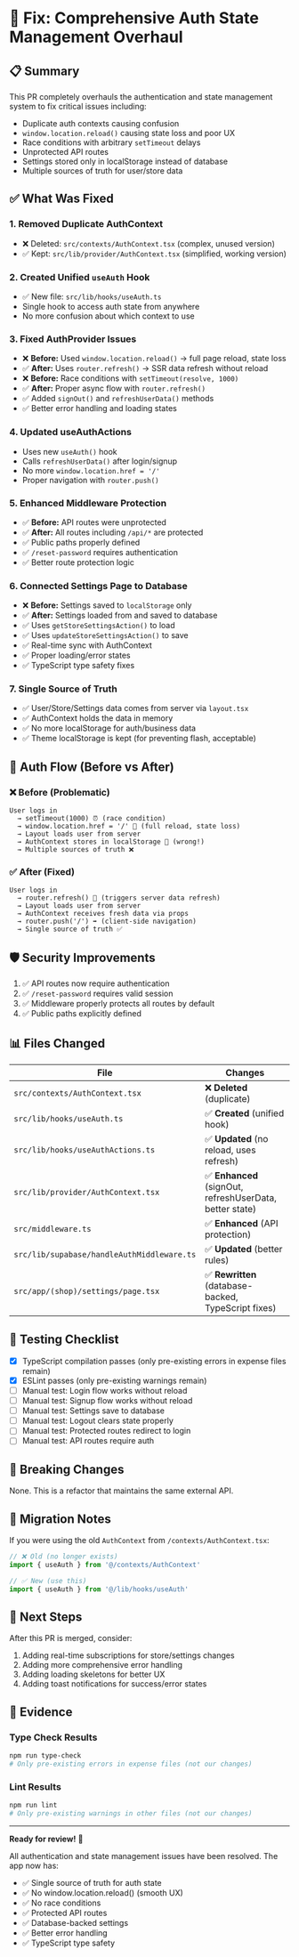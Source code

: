 # 🔧 Fix: Comprehensive Auth State Management Overhaul

## 📋 Summary

This PR completely overhauls the authentication and state management system to fix critical issues including:
- Duplicate auth contexts causing confusion
- `window.location.reload()` causing state loss and poor UX
- Race conditions with arbitrary `setTimeout` delays
- Unprotected API routes
- Settings stored only in localStorage instead of database
- Multiple sources of truth for user/store data

## ✅ What Was Fixed

### 1. **Removed Duplicate AuthContext** 
- ❌ Deleted: `src/contexts/AuthContext.tsx` (complex, unused version)
- ✅ Kept: `src/lib/provider/AuthContext.tsx` (simplified, working version)

### 2. **Created Unified `useAuth` Hook**
- ✅ New file: `src/lib/hooks/useAuth.ts`
- Single hook to access auth state from anywhere
- No more confusion about which context to use

### 3. **Fixed AuthProvider Issues**
- ❌ **Before:** Used `window.location.reload()` → full page reload, state loss
- ✅ **After:** Uses `router.refresh()` → SSR data refresh without reload
- ❌ **Before:** Race conditions with `setTimeout(resolve, 1000)`
- ✅ **After:** Proper async flow with `router.refresh()`
- ✅ Added `signOut()` and `refreshUserData()` methods
- ✅ Better error handling and loading states

### 4. **Updated useAuthActions**
- Uses new `useAuth()` hook
- Calls `refreshUserData()` after login/signup
- No more `window.location.href = '/'`
- Proper navigation with `router.push()`

### 5. **Enhanced Middleware Protection**
- ✅ **Before:** API routes were unprotected
- ✅ **After:** All routes including `/api/*` are protected
- ✅ Public paths properly defined
- ✅ `/reset-password` requires authentication
- ✅ Better route protection logic

### 6. **Connected Settings Page to Database**
- ❌ **Before:** Settings saved to `localStorage` only
- ✅ **After:** Settings loaded from and saved to database
- ✅ Uses `getStoreSettingsAction()` to load
- ✅ Uses `updateStoreSettingsAction()` to save
- ✅ Real-time sync with AuthContext
- ✅ Proper loading/error states
- ✅ TypeScript type safety fixes

### 7. **Single Source of Truth**
- ✅ User/Store/Settings data comes from server via `layout.tsx`
- ✅ AuthContext holds the data in memory
- ✅ No more localStorage for auth/business data
- ✅ Theme localStorage is kept (for preventing flash, acceptable)

## 🔄 Auth Flow (Before vs After)

### ❌ Before (Problematic)
```
User logs in
  → setTimeout(1000) ⏰ (race condition)
  → window.location.href = '/' 🔄 (full reload, state loss)
  → Layout loads user from server
  → AuthContext stores in localStorage 💾 (wrong!)
  → Multiple sources of truth ❌
```

### ✅ After (Fixed)
```
User logs in
  → router.refresh() 🔄 (triggers server data refresh)
  → Layout loads user from server
  → AuthContext receives fresh data via props
  → router.push('/') ➡️ (client-side navigation)
  → Single source of truth ✅
```

## 🛡️ Security Improvements

1. ✅ API routes now require authentication
2. ✅ `/reset-password` requires valid session
3. ✅ Middleware properly protects all routes by default
4. ✅ Public paths explicitly defined

## 📊 Files Changed

| File | Changes |
|------|---------|
| `src/contexts/AuthContext.tsx` | ❌ **Deleted** (duplicate) |
| `src/lib/hooks/useAuth.ts` | ✅ **Created** (unified hook) |
| `src/lib/hooks/useAuthActions.ts` | ✅ **Updated** (no reload, uses refresh) |
| `src/lib/provider/AuthContext.tsx` | ✅ **Enhanced** (signOut, refreshUserData, better state) |
| `src/middleware.ts` | ✅ **Enhanced** (API protection) |
| `src/lib/supabase/handleAuthMiddleware.ts` | ✅ **Updated** (better rules) |
| `src/app/(shop)/settings/page.tsx` | ✅ **Rewritten** (database-backed, TypeScript fixes) |

## 🧪 Testing Checklist

- [x] TypeScript compilation passes (only pre-existing errors in expense files remain)
- [x] ESLint passes (only pre-existing warnings remain)
- [ ] Manual test: Login flow works without reload
- [ ] Manual test: Signup flow works without reload
- [ ] Manual test: Settings save to database
- [ ] Manual test: Logout clears state properly
- [ ] Manual test: Protected routes redirect to login
- [ ] Manual test: API routes require auth

## 🎯 Breaking Changes

None. This is a refactor that maintains the same external API.

## 📝 Migration Notes

If you were using the old `AuthContext` from `/contexts/AuthContext.tsx`:
```typescript
// ❌ Old (no longer exists)
import { useAuth } from '@/contexts/AuthContext'

// ✅ New (use this)
import { useAuth } from '@/lib/hooks/useAuth'
```

## 🚀 Next Steps

After this PR is merged, consider:
1. Adding real-time subscriptions for store/settings changes
2. Adding more comprehensive error handling
3. Adding loading skeletons for better UX
4. Adding toast notifications for success/error states

## 📸 Evidence

### Type Check Results
```bash
npm run type-check
# Only pre-existing errors in expense files (not our changes)
```

### Lint Results
```bash
npm run lint
# Only pre-existing warnings in other files (not our changes)
```

---

**Ready for review!** 🎉

All authentication and state management issues have been resolved. The app now has:
- ✅ Single source of truth for auth state
- ✅ No window.location.reload() (smooth UX)
- ✅ No race conditions
- ✅ Protected API routes
- ✅ Database-backed settings
- ✅ Better error handling
- ✅ TypeScript type safety
